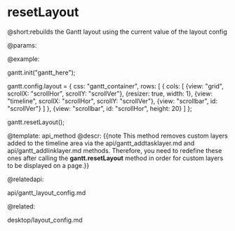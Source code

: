resetLayout
=============

@short:rebuilds the Gantt layout using the current value of the layout config

@params:





@example:

gantt.init("gantt_here");

gantt.config.layout = {
	css: "gantt_container",
	rows: [
		{
			cols: [
				{view: "grid", scrollX: "scrollHor", scrollY: "scrollVer"},
				{resizer: true, width: 1},
				{view: "timeline", scrollX: "scrollHor", scrollY: "scrollVer"},
				{view: "scrollbar", id: "scrollVer"}
			]
		},
		{view: "scrollbar", id: "scrollHor", height: 20}
	]
};

gantt.resetLayout();


@template:	api_method
@descr:
{{note This method removes custom layers added to the timeline area via the api/gantt_addtasklayer.md and api/gantt_addlinklayer.md methods. 
Therefore, you need to redefine these ones after calling the **gantt.resetLayout** method in order for custom layers to be displayed on a page.}}

@relatedapi:

api/gantt_layout_config.md

@related:

desktop/layout_config.md
